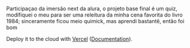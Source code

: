 Participaçao da imersão next da alura, o projeto base final é um quiz,
modifiquei o meu para ser uma releitura da minha cena favorita do livro 1984; sinceramente ficou meio quimick, mas aprendi bastantê, então foi bom 

Deploy it to the cloud with [Vercel](https://vercel.com/new?utm_source=github&utm_medium=readme&utm_campaign=next-example) ([Documentation](https://nextjs.org/docs/deployment)).


